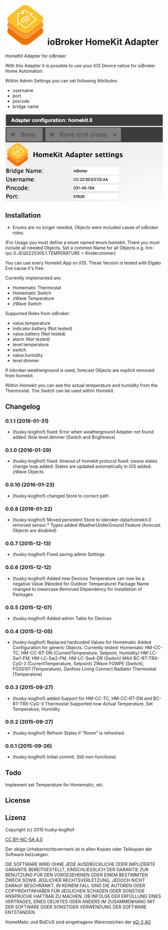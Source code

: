 ![Logo](admin/homekit.png)
ioBroker HomeKit Adapter
==============

HomeKit Adapter for ioBroker

With this Adapter it is possible to use your iOS Device native for ioBroker Home Automation.

Within Admin Settings you can set following Attributes
- username
- port
- pincode
- bridge name

![admin-settings](img/admin_settings.png)

## Installation
- Enums are no longer needed, Objects were included cause of ioBroker roles.

(For Usage you must define a enum named enum.homekit.
There you must include all needed Objects.
Set a common Name for all Objects e.g. hm-rpc.0.JEQ0225305.1.TEMPERATURE = Kinderzimmer)

You can use every Homekit App on iOS. These Version is tested with Elgato Eve cause it's free.

Currently implemented are: 
 - Homematic Thermostat
 - Homematic Switch
 - zWave Temperature
 - zWave Switch
 
Supported Roles from ioBroker:
 - value.temperature
 - indicator.battery (Not tested)
 - value.battery (Not tested)
 - alarm (Not tested)
 - level.temperature
 - switch
 - value.humidity
 - level.dimmer
 
If iobroker.weatherground is used, forecast Objects are explicit removed from homekit.
 
Within Homekit you can see the actual temperature and humidity from the Thermostat.
The Switch can be used within Homekit.

## Changelog
### 0.1.1 (2016-01-31)
 - (husky-koglhof)
   fixed: Error when weatherground Adapter not found
   added: Role level.dimmer (Switch and Brightness)
   
### 0.1.0 (2016-01-29)
 - (husky-koglhof) 
   fixed: timeout of homekit protocol
   fixed: zwave states change loop
   added: States are updated automatically in iOS
   added: zWave Objects

### 0.0.10 (2016-01-23)
 - (husky-koglhof) changed Store to correct path
 
### 0.0.8 (2016-01-22)
 - (husky-koglhof) Moved persistent Store to iobroker-data/homekit.0
   removed sensor.* Types
   added WeatherUnderGround Feature (forecast Objects are disabled)
   
### 0.0.7 (2015-12-13)
 - (husky-koglhof) Fixed saving admin Settings
 
### 0.0.6 (2015-12-12)
 - (husky-koglhof) Added new Devices
   Temperature can now be a negative Value (Needed for Outdoor Temperature)
   Package Name changed to lowercase
   Removed Dependency for installation of Packages
   
### 0.0.5 (2015-12-07)
 - (husky-koglhof) Added admin Table for Devices
 
### 0.0.4 (2015-12-05)
 - (husky-koglhof) Replaced hardcoded Values for Homematic
   Added Configuration for generic Objects.
   Currently tested:
   Homematic
   HM-CC-TC, HM-CC-RT-DN (CurrentTemperature, Setpoint, Humidity)
   HM-LC-Sw1-FM, HM-LC-Sw2-FM, HM-LC-Sw4-DR (Switch)
   MAX
   BC-RT-TRX-CyG-3 (CurrentTemperature, Setpoint)
   ZWave
   FGWPE (Switch), FGSS101 (Temperature), Danfoss Living Connect Radiator Thermostat (Temperature) 
   
### 0.0.3 (2015-09-27)
 - (husky-koglhof) added Support for HM-CC-TC, HM-CC-RT-DN and BC-RT-TRX-CyG-3 Thermostat
   Supported now Actual Temperature, Set Temperature, Humidity
 
### 0.0.2 (2015-09-27)
 - (husky-koglhof) Refresh States if "Room" is refreshed.
 
### 0.0.1 (2015-09-26)
 - (husky-koglhof) Initial commit. Still non-functional.

## Todo
Implement set Temperature for Homematic, etc.

## License

## Lizenz

Copyright (c) 2015 husky-koglhof

[CC BY-NC-SA 4.0](http://creativecommons.org/licenses/by-nc-sa/4.0/)

Der obige Urheberrechtsvermerk ist in allen Kopien oder Teilkopien der Software beizulegen.

DIE SOFTWARE WIRD OHNE JEDE AUSDRÜCKLICHE ODER IMPLIZIERTE GARANTIE BEREITGESTELLT, EINSCHLIESSLICH DER GARANTIE ZUR BENUTZUNG FÜR DEN VORGESEHENEN ODER EINEM BESTIMMTEN ZWECK SOWIE JEGLICHER RECHTSVERLETZUNG, JEDOCH NICHT DARAUF BESCHRÄNKT. IN KEINEM FALL SIND DIE AUTOREN ODER COPYRIGHTINHABER FÜR JEGLICHEN SCHADEN ODER SONSTIGE ANSPRÜCHE HAFTBAR ZU MACHEN, OB INFOLGE DER ERFÜLLUNG EINES VERTRAGES, EINES DELIKTES ODER ANDERS IM ZUSAMMENHANG MIT DER SOFTWARE ODER SONSTIGER VERWENDUNG DER SOFTWARE ENTSTANDEN.

HomeMatic und BidCoS sind eingetragene Warenzeichen der [eQ-3 AG](http://eq-3.de)
